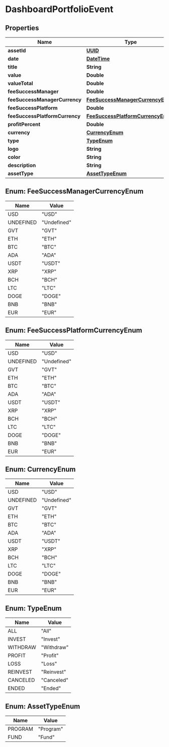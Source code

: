 
# DashboardPortfolioEvent

## Properties
Name | Type | Description | Notes
------------ | ------------- | ------------- | -------------
**assetId** | [**UUID**](UUID.md) |  |  [optional]
**date** | [**DateTime**](DateTime.md) |  |  [optional]
**title** | **String** |  |  [optional]
**value** | **Double** |  |  [optional]
**valueTotal** | **Double** |  |  [optional]
**feeSuccessManager** | **Double** |  |  [optional]
**feeSuccessManagerCurrency** | [**FeeSuccessManagerCurrencyEnum**](#FeeSuccessManagerCurrencyEnum) |  |  [optional]
**feeSuccessPlatform** | **Double** |  |  [optional]
**feeSuccessPlatformCurrency** | [**FeeSuccessPlatformCurrencyEnum**](#FeeSuccessPlatformCurrencyEnum) |  |  [optional]
**profitPercent** | **Double** |  |  [optional]
**currency** | [**CurrencyEnum**](#CurrencyEnum) |  |  [optional]
**type** | [**TypeEnum**](#TypeEnum) |  |  [optional]
**logo** | **String** |  |  [optional]
**color** | **String** |  |  [optional]
**description** | **String** |  |  [optional]
**assetType** | [**AssetTypeEnum**](#AssetTypeEnum) |  |  [optional]


<a name="FeeSuccessManagerCurrencyEnum"></a>
## Enum: FeeSuccessManagerCurrencyEnum
Name | Value
---- | -----
USD | &quot;USD&quot;
UNDEFINED | &quot;Undefined&quot;
GVT | &quot;GVT&quot;
ETH | &quot;ETH&quot;
BTC | &quot;BTC&quot;
ADA | &quot;ADA&quot;
USDT | &quot;USDT&quot;
XRP | &quot;XRP&quot;
BCH | &quot;BCH&quot;
LTC | &quot;LTC&quot;
DOGE | &quot;DOGE&quot;
BNB | &quot;BNB&quot;
EUR | &quot;EUR&quot;


<a name="FeeSuccessPlatformCurrencyEnum"></a>
## Enum: FeeSuccessPlatformCurrencyEnum
Name | Value
---- | -----
USD | &quot;USD&quot;
UNDEFINED | &quot;Undefined&quot;
GVT | &quot;GVT&quot;
ETH | &quot;ETH&quot;
BTC | &quot;BTC&quot;
ADA | &quot;ADA&quot;
USDT | &quot;USDT&quot;
XRP | &quot;XRP&quot;
BCH | &quot;BCH&quot;
LTC | &quot;LTC&quot;
DOGE | &quot;DOGE&quot;
BNB | &quot;BNB&quot;
EUR | &quot;EUR&quot;


<a name="CurrencyEnum"></a>
## Enum: CurrencyEnum
Name | Value
---- | -----
USD | &quot;USD&quot;
UNDEFINED | &quot;Undefined&quot;
GVT | &quot;GVT&quot;
ETH | &quot;ETH&quot;
BTC | &quot;BTC&quot;
ADA | &quot;ADA&quot;
USDT | &quot;USDT&quot;
XRP | &quot;XRP&quot;
BCH | &quot;BCH&quot;
LTC | &quot;LTC&quot;
DOGE | &quot;DOGE&quot;
BNB | &quot;BNB&quot;
EUR | &quot;EUR&quot;


<a name="TypeEnum"></a>
## Enum: TypeEnum
Name | Value
---- | -----
ALL | &quot;All&quot;
INVEST | &quot;Invest&quot;
WITHDRAW | &quot;Withdraw&quot;
PROFIT | &quot;Profit&quot;
LOSS | &quot;Loss&quot;
REINVEST | &quot;Reinvest&quot;
CANCELED | &quot;Canceled&quot;
ENDED | &quot;Ended&quot;


<a name="AssetTypeEnum"></a>
## Enum: AssetTypeEnum
Name | Value
---- | -----
PROGRAM | &quot;Program&quot;
FUND | &quot;Fund&quot;



